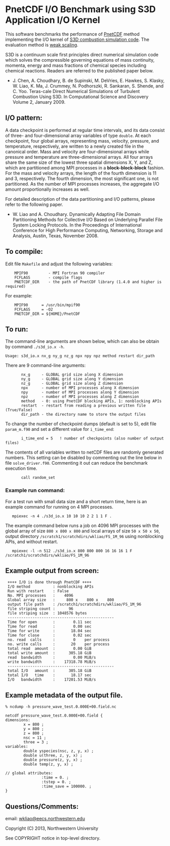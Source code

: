 # PnetCDF I/O Benchmark using S3D Application I/O Kernel

This software benchmarks the performance of
[PnetCDF](https://parallel-netcdf.github.io/) method implementing the I/O
kernel of [S3D combustion simulation code](http://exactcodesign.org).
The evaluation method is [weak scaling](https://en.wikipedia.org/wiki/Scalability#Weak_versus_strong_scaling).

S3D is a continuum scale first principles direct numerical simulation code
which solves the compressible governing equations of mass continuity, momenta,
energy and mass fractions of chemical species including chemical reactions.
Readers are referred to the published paper below.
* J. Chen, A. Choudhary, B. de Supinski, M. DeVries, E. Hawkes, S. Klasky,
  W. Liao, K. Ma, J. Crummey, N. Podhorszki, R. Sankaran, S. Shende, and
  C. Yoo. Teras-cale Direct Numerical Simulations of Turbulent Combustion
  Using S3D. In Computational Science and Discovery Volume 2, January 2009.

## I/O pattern:
A data checkpoint is performed at regular time intervals, and its data consist
of three- and four-dimensional array variables of type `double`. At each
checkpoint, four global arrays, representing mass, velocity, pressure, and
temperature, respectively, are written to a newly created file in the canonical
order. Mass and velocity are four-dimensional arrays while pressure and
temperature are three-dimensional arrays. All four arrays share the same size
of the lowest three spatial dimensions X, Y, and Z, which are partitioned among
MPI processes in a **block-block-block** fashion. For the mass and velocity
arrays, the length of the fourth dimension is 11 and 3, respectively. The
fourth dimension, the most significant one, is not partitioned. As the number
of MPI processes increases, the aggregate I/O amount proportionally increases
as well.

For detailed description of the data partitioning and I/O patterns, please
refer to the following paper.
* W. Liao and A. Choudhary. Dynamically Adapting File Domain Partitioning
  Methods for Collective I/O Based on Underlying Parallel File System
  Locking Protocols. In the Proceedings of International Conference for
  High Performance Computing, Networking, Storage and Analysis, Austin,
  Texas, November 2008.

## To compile:
Edit file `Makefile` and adjust the following variables:
```
    MPIF90         - MPI Fortran 90 compiler
    FCFLAGS        - compile flags
    PNETCDF_DIR    - the path of PnetCDF library (1.4.0 and higher is required)
```
For example:
```
    MPIF90      = /usr/bin/mpif90
    FCFLAGS     = -O2
    PNETCDF_DIR = ${HOME}/PnetCDF
```
## To run:
The command-line arguments are shown below, which can also be obtain by command
`./s3d_io.x -h`.
```
Usage: s3d_io.x nx_g ny_g nz_g npx npy npz method restart dir_path
```
There are 9 command-line arguments:
```
       nx_g     - GLOBAL grid size along X dimension
       ny_g     - GLOBAL grid size along Y dimension
       nz_g     - GLOBAL grid size along Z dimension
       npx      - number of MPI processes along X dimension
       npy      - number of MPI processes along Y dimension
       npz      - number of MPI processes along Z dimension
       method   - 0: using PnetCDF blocking APIs, 1: nonblocking APIs
       restart  - restart from reading a previous written file (True/False)
       dir_path - the directory name to store the output files
```
To change the number of checkpoint dumps (default is set to 5), edit
file `param_m.f90` and set a different value for `i_time_end`:
```
       i_time_end = 5   ! number of checkpoints (also number of output files)
```
The contents of all variables written to netCDF files are randomly generated
numbers. This setting can be disabled by commenting out the line below in file
`solve_driver.f90`. Commenting it out can reduce the benchmark execution time.
```
       call random_set
```

### Example run command:
For a test run with small data size and a short return time, here is an
example command for running on 4 MPI processes.
```
   mpiexec -n 4 ./s3d_io.x 10 10 10 2 2 1 1 F .
```

The example command below runs a job on 4096 MPI processes with the global
array of size `800 x 800 x 800` and local arrays of size `50 x 50 x 50`, output
directory `/scratch1/scratchdirs/wkliao/FS_1M_96` using nonblocking APIs, and
without restart.
```
   mpiexec -l -n 512 ./s3d_io.x 800 800 800 16 16 16 1 F /scratch1/scratchdirs/wkliao/FS_1M_96
```

## Example output from screen:
```
 ++++ I/O is done through PnetCDF ++++
 I/O method          : nonblocking APIs
 Run with restart    : False
 No. MPI processes   :    4096
 Global array size   :     800 x    800 x    800
 output file path    : /scratch1/scratchdirs/wkliao/FS_1M_96
 file striping count :      96
 file striping size  : 1048576 bytes
 -----------------------------------------------
 Time for open       :        0.11 sec
 Time for read       :        0.00 sec
 Time for write      :       18.04 sec
 Time for close      :        0.02 sec
 no. read  calls     :        0    per process
 no. write calls     :       20    per process
 total read  amount  :        0.00 GiB
 total write amount  :      305.18 GiB
 read  bandwidth     :        0.00 MiB/s
 write bandwidth     :    17318.78 MiB/s
 -----------------------------------------------
 total I/O   amount  :      305.18 GiB
 total I/O   time    :       18.17 sec
 I/O   bandwidth     :    17201.53 MiB/s
```

## Example metadata of the output file.
```
% ncdump -h pressure_wave_test.0.000E+00.field.nc

netcdf pressure_wave_test.0.000E+00.field {
dimensions:
        x = 800 ;
        y = 800 ;
        z = 800 ;
        nsc = 11 ;
        three = 3 ;
variables:
        double yspecies(nsc, z, y, x) ;
        double u(three, z, y, x) ;
        double pressure(z, y, x) ;
        double temp(z, y, x) ;

// global attributes:
                :time = 0. ;
                :tstep = 0. ;
                :time_save = 100000. ;
}
```

## Questions/Comments:
email: wkliao@eecs.northwestern.edu

Copyright (C) 2013, Northwestern University

See COPYRIGHT notice in top-level directory.

